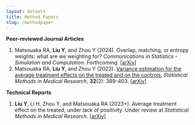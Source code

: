 ```yaml
---
layout: default
title: Method Papers
slug: /methodpaper
---
```


<b> Peer-reviewed Journal Articles </b>
<br>
<ol>	
<li>Matsouaka RA, <b>Liu Y</b>, and Zhou Y (2024). Overlap, matching, or entropy weights: what are we weighting for? <em>Communications in Statistics - Simulation and Computation</em>. Forthcoming. [<a href="https://arxiv.org/abs/2210.12968" target="_blank">arXiv</a>]</li>
<li> Matsouaka RA, <b>Liu Y</b>, and Zhou Y (2023). <a href="https://journals.sagepub.com/doi/10.1177/09622802221142532" target="_blank">Variance estimation for the average treatment effects on the treated and on the controls.</a> <em>Statistical Methods in Medical Research</em>, <b>32</b>(2): 389-403. [<a href="https://arxiv.org/abs/2209.10742" target="_blank">arXiv</a>] </li>	
</ol>
  
<b> Technical Reports</b>
<br>
<ol>	
<li><b>Liu Y</b>, Li H, Zhou Y, and Matsouaka RA (2023+). Average treatment effect on the treated, under lack of positivity. Under review at <em>Statistical Methods in Medical Research</em>. [<a href="https://arxiv.org/abs/2309.01334" target="_blank">arXiv</a>] </li>
</ol>

<br />
